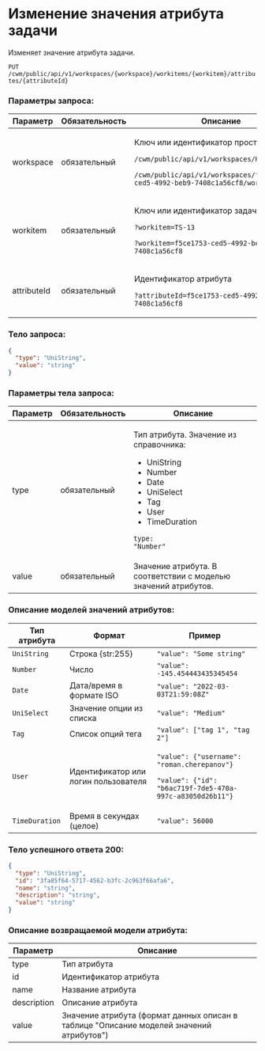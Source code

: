 # Изменение значения атрибута задачи

Изменяет значение атрибута задачи.

`PUT /cwm/public/api/v1/workspaces/{workspace}/workitems/{workitem}/attributes/{attributeId}`

### Параметры запроса:

| Параметр    | Обязательность | Описание                                                                                                                                                                                                  |
| ----------- | -------------- | --------------------------------------------------------------------------------------------------------------------------------------------------------------------------------------------------------- |
| workspace   | обязательный   | <p>Ключ или идентификатор пространства</p><p><code>/cwm/public/api/v1/workspaces/KEY/workitems</code></p><p><code>/cwm/public/api/v1/workspaces/f5ce1753-ced5-4992-beb9-7408c1a56cf8/workitems</code></p> |
| workitem    | обязательный   | <p>Ключ или идентификатор задачи</p><p><code>?workitem=TS-13</code></p><p><code>?workitem=f5ce1753-ced5-4992-beb9-7408c1a56cf8</code></p>                                                                 |
| attributeId | обязательный   | <p>Идентификатор атрибута</p><p><code>?attributeId=f5ce1753-ced5-4992-beb9-7408c1a56cf8</code></p>                                                                                                        |

### Тело запроса:

```json
{
  "type": "UniString",
  "value": "string"
}
```

### Параметры тела запроса:

| Параметр | Обязательность | Описание                                                                                                                                                                                               |
| -------- | -------------- | ------------------------------------------------------------------------------------------------------------------------------------------------------------------------------------------------------ |
| type     | обязательный   | <p>Тип атрибута. Значение из справочника:</p><ul><li>UniString</li><li>Number</li><li>Date</li><li>UniSelect</li><li>Tag</li><li>User</li><li>TimeDuration</li></ul><p><code>type: "Number"</code></p> |
| value    | обязательный   | Значение атрибута. В соответствии с моделью значений атрибутов.                                                                                                                                        |

### Описание моделей значений атрибутов:

| Тип атрибута   | Формат                               | Пример                                                                                                                                   |
| -------------- | ------------------------------------ | ---------------------------------------------------------------------------------------------------------------------------------------- |
| `UniString`    | Строка {str:255}                     | `"value": "Some string"`                                                                                                                 |
| `Number`       | Число                                | `"value": -145.454443435345454`                                                                                                          |
| `Date`         | Дата/время в формате ISO             | `"value": "2022-03-03T21:59:08Z"`                                                                                                        |
| `UniSelect`    | Значение опции из списка             | `"value": "Medium"`                                                                                                                      |
| `Tag`          | Список опций тега                    | `"value": ["tag 1", "tag 2"]`                                                                                                            |
| `User`         | Идентификатор или логин пользователя | <p><code>"value": {"username": "roman.cherepanov"}</code></p><p><code>"value": {"id": "b6ac719f-7de5-470a-997c-a83050d26b11"}</code></p> |
| `TimeDuration` | Время в секундах (целое)             | `"value": 56000`                                                                                                                         |

### Тело успешного ответа 200:

```json
{
  "type": "UniString",
  "id": "3fa85f64-5717-4562-b3fc-2c963f66afa6",
  "name": "string",
  "description": "string",
  "value": "string"
} 
```

### Описание возвращаемой модели атрибута:

| Параметр    | Описание                                                                                 |
| ----------- | ---------------------------------------------------------------------------------------- |
| type        | Тип атрибута                                                                             |
| id          | Идентификатор атрибута                                                                   |
| name        | Название атрибута                                                                        |
| description | Описание атрибута                                                                        |
| value       | Значение атрибута (формат данных описан в таблице "Описание моделей значений атрибутов") |
